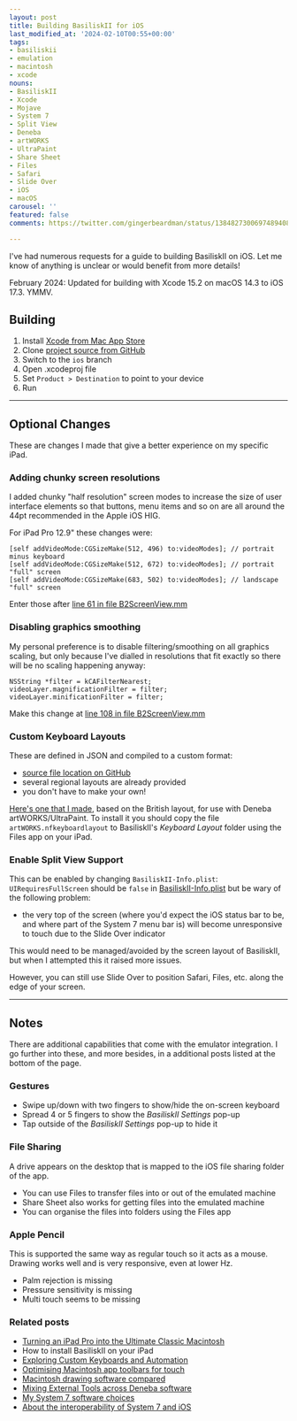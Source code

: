 ```yaml
---
layout: post
title: Building BasiliskII for iOS
last_modified_at: '2024-02-10T00:55+00:00'
tags:
- basiliskii
- emulation
- macintosh
- xcode
nouns:
- BasiliskII
- Xcode
- Mojave
- System 7
- Split View
- Deneba
- artWORKS
- UltraPaint
- Share Sheet
- Files
- Safari
- Slide Over
- iOS
- macOS
carousel: ''
featured: false
comments: https://twitter.com/gingerbeardman/status/1384827300697489408

---
```

I've had numerous requests for a guide to building BasiliskII on iOS. Let me know of anything is unclear or would benefit from more details!

February 2024: Updated for building with Xcode 15.2 on macOS 14.3 to iOS 17.3. YMMV.

## Building

1. Install [Xcode from Mac App Store](https://apps.apple.com/gb/app/xcode/id497799835?mt=12)
2. Clone [project source from GitHub](https://github.com/zydeco/macemu/tree/ios/BasiliskII/src/iOS)
3. Switch to the `ios` branch
4. Open .xcodeproj file
5. Set `Product > Destination` to point to your device
6. Run

----

## Optional Changes

These are changes I made that give a better experience on my specific iPad.

### Adding chunky screen resolutions

I added chunky "half resolution" screen modes to increase the size of user interface elements so that buttons, menu items and so on are all around the 44pt recommended in the Apple iOS HIG.

For iPad Pro 12.9" these changes were:

    [self addVideoMode:CGSizeMake(512, 496) to:videoModes]; // portrait minus keyboard
    [self addVideoMode:CGSizeMake(512, 672) to:videoModes]; // portrait "full" screen
    [self addVideoMode:CGSizeMake(683, 502) to:videoModes]; // landscape "full" screen

Enter those after [line 61 in file B2ScreenView.mm](https://github.com/zydeco/macemu/blob/9b90ebad780f35afb9f0001109bdca9c7e1cb478/BasiliskII/src/iOS/BasiliskII/B2ScreenView.mm#L56-L61)

### Disabling graphics smoothing

My personal preference is to disable filtering/smoothing on all graphics scaling, but only because I've dialled in resolutions that fit exactly so there will be no scaling happening anyway:

    NSString *filter = kCAFilterNearest;
    videoLayer.magnificationFilter = filter;
    videoLayer.minificationFilter = filter;

Make this change at [line 108 in file B2ScreenView.mm](https://github.com/zydeco/macemu/blob/9b90ebad780f35afb9f0001109bdca9c7e1cb478/BasiliskII/src/iOS/BasiliskII/B2ScreenView.mm#L108)

### Custom Keyboard Layouts

These are defined in JSON and compiled to a custom format:

* [source file location on GitHub](https://github.com/zydeco/macemu/tree/ios/BasiliskII/src/iOS/BasiliskII/Keyboard%20Layouts)
* several regional layouts are already provided
* you don't have to make your own!

[Here's one that I made](https://github.com/gingerbeardman/artworks-keyboard), based on the British layout, for use with Deneba artWORKS/UltraPaint. To install it you should copy the file `artWORKS.nfkeyboardlayout` to BasiliskII's *Keyboard Layout* folder using the Files app on your iPad.

### Enable Split View Support

This can be enabled by changing `BasiliskII-Info.plist`: `UIRequiresFullScreen` should be `false` in [BasiliskII-Info.plist](https://github.com/zydeco/macemu/blob/ios/BasiliskII/src/iOS/BasiliskII/BasiliskII-Info.plist#L114) but be wary of the following problem:

* the very top of the screen (where you'd expect the iOS status bar to be, and where part of the System 7 menu bar is) will become unresponsive to touch due to the Slide Over indicator

This would need to be managed/avoided by the screen layout of BasiliskII, but when I attempted this it raised more issues.

However, you can still use Slide Over to position Safari, Files, etc. along the edge of your screen.

----

## Notes

There are additional capabilities that come with the emulator integration. I go further into these, and more besides, in a additional posts listed at the bottom of the page.

### Gestures

- Swipe up/down with two fingers to show/hide the on-screen keyboard
- Spread 4 or 5 fingers to show the *BasiliskII Settings* pop-up
- Tap outside of the *BasiliskII Settings* pop-up to hide it

### File Sharing

A drive appears on the desktop that is mapped to the iOS file sharing folder of the app.

* You can use Files to transfer files into or out of the emulated machine
* Share Sheet also works for getting files into the emulated machine
* You can organise the files into folders using the Files app

### Apple Pencil

This is supported the same way as regular touch so it acts as a mouse. Drawing works well and is very responsive, even at lower Hz.

* Palm rejection is missing
* Pressure sensitivity is missing
* Multi touch seems to be missing

### Related posts

* [Turning an iPad Pro into the Ultimate Classic Macintosh](/2021/04/17/turning-an-ipad-pro-into-the-ultimate-classic-macintosh)
* How to install BasiliskII on your iPad
* [Exploring Custom Keyboards and Automation](/2021/04/19/automating-interactions-using-apple-events/)
* [Optimising Macintosh app toolbars for touch](/2021/03/28/changing-the-size-of-toolbar-items-using-resedit/)
* [Macintosh drawing software compared](/2021/04/24/macintosh-drawing-software-compared/)
* [Mixing External Tools across Deneba software](/2021/04/25/mixing-external-tools-across-deneba-software/)
* [My System 7 software choices](/2021/04/30/my-system-7-software-choices/)
* [About the interoperability of System 7 and iOS](/2021/05/03/interoperability-of-system-7-and-ios/)
